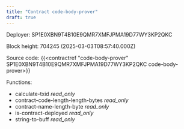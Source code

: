```yaml
---
title: "Contract code-body-prover"
draft: true
---
```

Deployer: SP1E0XBN9T4B10E9QMR7XMFJPMA19D77WY3KP2QKC


 



Block height: 704245 (2025-03-03T08:57:40.000Z)

Source code: {{<contractref "code-body-prover" SP1E0XBN9T4B10E9QMR7XMFJPMA19D77WY3KP2QKC code-body-prover>}}

Functions:

* calculate-txid _read_only_
* contract-code-length-length-bytes _read_only_
* contract-name-length-byte _read_only_
* is-contract-deployed _read_only_
* string-to-buff _read_only_
